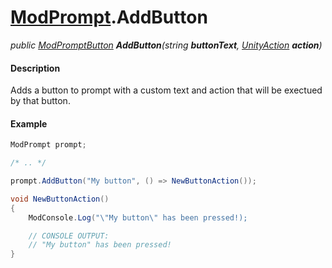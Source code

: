 # [ModPrompt](API/MSCLoader/ModPrompt.md).AddButton

*public [ModPromptButton](API/MSCLoader/ModPromptButton.md) <b>AddButton</b>(string <b>buttonText</b>, [UnityAction](https://docs.unity3d.com/500/Documentation/ScriptReference/Events.UnityAction.html) <b>action</b>)*

#### Description

Adds a button to prompt with a custom text and action that will be exectued by that button.

#### Example

```csharp
ModPrompt prompt;

/* .. */

prompt.AddButton("My button", () => NewButtonAction());

void NewButtonAction()
{
    ModConsole.Log("\"My button\" has been pressed!);

    // CONSOLE OUTPUT:
    // "My button" has been pressed!
}
```
